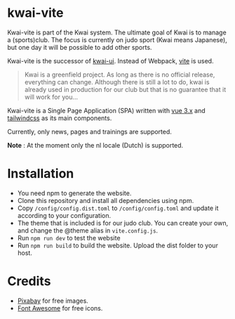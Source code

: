 # kwai-vite
Kwai-vite is part of the Kwai system. The ultimate goal of Kwai is to manage
a (sports)club. The focus is currently on judo sport (Kwai means Japanese), but
one day it will be possible to add other sports.

Kwai-vite is the successor of [kwai-ui](https://https://github.com/fbraem/kwai-ui).
Instead of Webpack, [vite](https://vitejs.dev/) is used. 

> Kwai is a greenfield project. As long as there is no official release,
> everything can change. Although there is still a lot to do, kwai is already
> used in production for our club but that is no guarantee that it will work
> for you...

Kwai-vite is a Single Page Application (SPA) written with [vue 3.x](https://vuejs.org/)
and [tailwindcss](https://tailwindcss.com/) as its main components.

Currently, only news, pages and trainings are supported.

**Note** : At the moment only the nl locale (Dutch) is supported.

# Installation
+ You need npm to generate the website.
+ Clone this repository and install all dependencies using npm.
+ Copy `/config/config.dist.toml` to `/config/config.toml` and update it 
  according to your configuration.
+ The theme that is included is for our judo club. You can create your own,
  and change the @theme alias in `vite.config.js`.
+ Run `npm run dev` to test the website
+ Run `npm run build` to build the website. Upload the dist folder to your
  host.

# Credits
+ [Pixabay](https://pixabay.com/?utm_source=link-attribution&utm_medium=referral&utm_campaign=image&utm_content=984393) for free images.
+ [Font Awesome](https://fontawesome.com/) for free icons.
